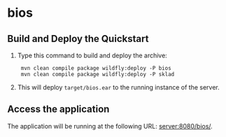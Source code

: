 bios
==============================================================================================

Build and Deploy the Quickstart
-------------------------

1. Type this command to build and deploy the archive:

        mvn clean compile package wildfly:deploy -P bios
        mvn clean compile package wildfly:deploy -P sklad
        
2. This will deploy `target/bios.ear` to the running instance of the server.


Access the application 
---------------------

The application will be running at the following URL: <server:8080/bios/>.
